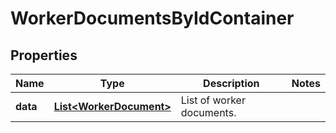

# WorkerDocumentsByIdContainer


## Properties

| Name | Type | Description | Notes |
|------------ | ------------- | ------------- | -------------|
|**data** | [**List&lt;WorkerDocument&gt;**](WorkerDocument.md) | List of worker documents. |  |



